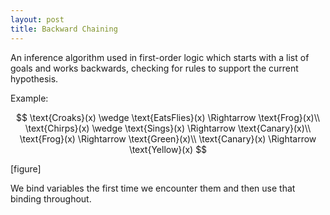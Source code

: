 ```yaml
---
layout: post
title: Backward Chaining
---
```


An inference algorithm used in first-order logic which starts with a list of goals and works backwards, checking for rules to support the current hypothesis.

Example:

$$
\text{Croaks}(x) \wedge \text{EatsFlies}(x) \Rightarrow \text{Frog}(x)\\
\text{Chirps}(x) \wedge \text{Sings}(x) \Rightarrow \text{Canary}(x)\\
\text{Frog}(x) \Rightarrow \text{Green}(x)\\
\text{Canary}(x) \Rightarrow \text{Yellow}(x)
$$

[figure]

We bind variables the first time we encounter them and then use that binding throughout.
